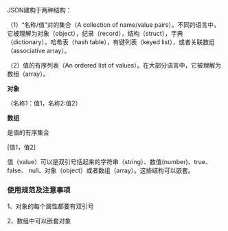 JSON建构于两种结构：

（1）“名称/值”对的集合（A collection of name/value pairs）。不同的语言中，它被理解为对象（object），纪录（record），结构（struct），字典（dictionary），哈希表（hash table），有键列表（keyed list），或者关联数组 （associative array）。

（2）值的有序列表（An ordered list of values）。在大部分语言中，它被理解为数组（array）。

**对象**

（名称1：值1，名称2:值2）

**数组**

是值的有序集合

[值1，值2]

值（value）可以是双引号括起来的字符串（string）、数值(number)、true、false、 null、对象（object）或者数组（array）。这些结构可以嵌套。 

### 使用规范及注意事项

1、对象的每个属性都要有双引号

2、数组中可以嵌套对象